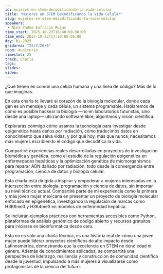 ```yaml
---
id: mujeres-en-stem-decodificando-la-vida-celular
title: "Mujeres en STEM Decodificando la Vida Celular"
slug: mujeres-en-stem-decodificando-la-vida-celular
speakers:
 - Nina Padme Eufracio Rojas
time_start: 2025-10-23T16:40:00-06:00
time_end: 2025-10-23T17:10:00-06:00
day: h1-2025
gridarea: "25/2/26/6"
room: Auditorio
timeslot: 25
track: Charla
tags:
slides: 
video: 
---
```


¿Qué tienen en común una célula humana y una línea de código? Más de lo que imaginas.

En esta charla te llevaré al corazón de la biología molecular, donde cada gen es un mensaje y cada célula, un sistema programable. Hablaremos de cómo es posible hackear la biología —no en laboratorios futuristas, sino desde una laptop— utilizando software libre, algoritmos y visión científica.

Explorarás conmigo cómo usamos la tecnología para investigar desde epigenética hasta daños por radiación, cómo traducimos datos en conocimiento que salva vidas, y por qué hoy, más que nunca, necesitamos más mujeres escribiendo el código que decodifica la vida.

Compartiré experiencias reales desarrolladas en proyectos de investigación biomédica y genética, como el estudio de la regulación epigenética en enfermedades hepáticas y la optimización genética de microorganismos para reparar ADN dañado por radiación, todo desde la convergencia entre programación, ciencia de datos y biología celular.

Esta charla está dirigida a inspirar y empoderar a mujeres interesadas en la intersección entre biología, programación y ciencia de datos, sin importar su nivel técnico actual. Compartiré parte de mi experiencia como la primera y más joven mujer mexicana en presentar un proyecto de biología molecular enfocado en epigenética, investigando la regulación de marcas como H3K9me3 y H3K4me3 en modelos de enfermedad hepática.

Se incluirán ejemplos prácticos con herramientas accesibles como Python, plataformas de análisis genómico de código abierto y recursos gratuitos para iniciarse en bioinformática desde cero.

Esta no es solo una charla técnica, es una historia real de cómo una joven mujer puede liderar proyectos científicos de alto impacto desde Latinoamérica, demostrando que la excelencia en STEM no tiene edad ni género. Además de conocimientos aplicados, se compartirá una perspectiva de liderazgo, resiliencia y construcción de comunidad científica desde la juventud, impulsando a más mujeres a visualizarse como protagonistas de la ciencia del futuro.
